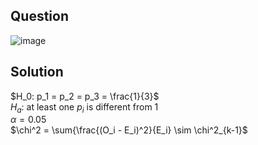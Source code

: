 ## Question

![image](https://github.com/user-attachments/assets/80f5183a-9e0a-48c7-b1f9-7d1d67e8bb5e)

## Solution

$H_0: p_1 = p_2 = p_3 = \frac{1}{3}$  
$H_a:$ at least one $p_i$ is different from 1  
$\alpha = 0.05$  
$\chi^2 = \sum{\frac{(O_i - E_i)^2}{E_i} \sim \chi^2_{k-1}$  
